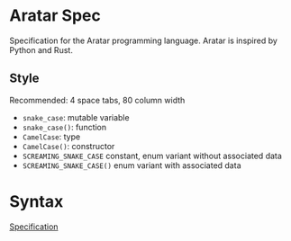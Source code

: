 # Aratar Spec
Specification for the Aratar programming language.  Aratar is inspired by
Python and Rust.

## Style
Recommended: 4 space tabs, 80 column width

- `snake_case`: mutable variable
- `snake_case()`: function
- `CamelCase`: type
- `CamelCase()`: constructor
- `SCREAMING_SNAKE_CASE` constant, enum variant without associated data
- `SCREAMING_SNAKE_CASE()` enum variant with associated data

# Syntax
[Specification](SYNTAX.md)
